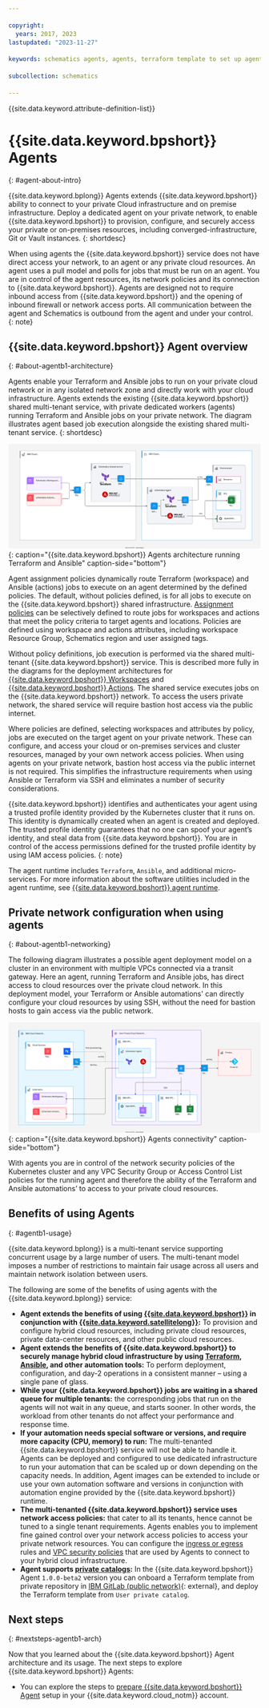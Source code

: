 ```yaml
---

copyright:
  years: 2017, 2023
lastupdated: "2023-11-27"

keywords: schematics agents, agents, terraform template to set up agents

subcollection: schematics

---
```


{{site.data.keyword.attribute-definition-list}}

# {{site.data.keyword.bpshort}} Agents
{: #agent-about-intro}

{{site.data.keyword.bplong}} Agents extends {{site.data.keyword.bpshort}} ability to connect to your private Cloud infrastructure and on premise infrastructure. Deploy a dedicated agent on your private network, to enable {{site.data.keyword.bpshort}} to provision, configure, and securely access your private or on-premises resources, including converged-infrastructure, Git or Vault instances. 
{: shortdesc}

When using agents the {{site.data.keyword.bpshort}} service does not have direct access your network, to an agent or any private cloud resources. An agent uses a pull model and polls for jobs that must be run on an agent. You are in control of the agent resources, its network policies and its connection to {{site.data.keyword.bpshort}}. Agents are designed not to require inbound access from {{site.data.keyword.bpshort}} and the opening of inbound firewall or network access ports. All communication between the agent and Schematics is outbound from the agent and under your control.    
{: note}

## {{site.data.keyword.bpshort}} Agent overview
{: #about-agentb1-architecture}

Agents enable your Terraform and Ansible jobs to run on your private cloud network or in any isolated network zone and directly work with your cloud infrastructure. Agents extends the existing {{site.data.keyword.bpshort}} shared multi-tenant service, with private dedicated workers (agents) running Terraform and Ansible jobs on your private network. The diagram illustrates agent based job execution alongside the existing shared multi-tenant service. 
{: shortdesc}

![{{site.data.keyword.bpshort}} Terraform and Ansible operations with agents](images/sc-agents-architecture2.svg){: caption="{{site.data.keyword.bpshort}} Agents architecture running Terraform and Ansible" caption-side="bottom"}

Agent assignment policies dynamically route Terraform (workspace) and Ansible (actions) jobs to execute on an agent determined by the defined policies. The default, without policies defined, is for all jobs to execute on the {{site.data.keyword.bpshort}} shared infrastructure. [Assignment policies](/docs/schematics?topic=schematics-policy-manage) can be selectively defined to route jobs for workspaces and actions that meet the policy criteria to target agents and locations. Policies are defined using workspace and actions attributes, including workspace Resource Group, Schematics region and user assigned tags.    

Without policy definitions, job execution is performed via the shared multi-tenant {{site.data.keyword.bpshort}} service.  This is described more fully in the diagrams for the deployment architectures for [{{site.data.keyword.bpshort}} Workspaces](/docs/schematics?topic=schematics-sc-workspaces) and [{{site.data.keyword.bpshort}} Actions](/docs/schematics?topic=schematics-sc-actions). The shared service executes jobs on the {{site.data.keyword.bpshort}} network. To access the users private network, the shared service will require bastion host access via the public internet.  

Where policies are defined, selecting workspaces and attributes by policy, jobs are executed on the target agent on your private network. These can configure, and access your cloud or on-premises services and cluster resources, managed by your own network access policies. When using agents on your private network, bastion host access via the public internet is not required. This simplifies the infrastructure requirements when using Ansible or Terraform via SSH and eliminates a number of security considerations. 

{{site.data.keyword.bpshort}} identifies and authenticates your agent using a trusted profile identity provided by the Kubernetes cluster that it runs on. This identity is dynamically created when an agent is created and deployed. The trusted profile identity guarantees that no one can spoof your agent’s identity, and steal data from {{site.data.keyword.bpshort}}. You are in control of the access permissions defined for the trusted profile identity by using IAM access policies.
{: note}

The agent runtime includes `Terraform`, `Ansible`, and additional micro-services. For more information about the software utilities included in the agent runtime, see [{{site.data.keyword.bpshort}} agent runtime](/docs/schematics?topic=schematics-sch-utilities).

## Private network configuration when using agents
{: #about-agentb1-networking}

The following diagram illustrates a possible agent deployment model on a cluster in an environment with multiple VPCs connected via a transit gateway. Here an agent, running Terraform and Ansible jobs, has direct access to cloud resources over the private cloud network. In this deployment model, your Terraform or Ansible automations' can directly configure your cloud resources by using SSH, without the need for bastion hosts to gain access via the public network.  

![{{site.data.keyword.bpshort}} Agents connectivity](images/sc-agents-network.svg){: caption="{{site.data.keyword.bpshort}} Agents connectivity" caption-side="bottom"}

With agents you are in control of the network security policies of the Kubernetes cluster and any VPC Security Group or Access Control List policies for the running agent and therefore the ability of the Terraform and Ansible automations’ to access to your private cloud resources.

## Benefits of using Agents
{: #agentb1-usage}

{{site.data.keyword.bplong}} is a multi-tenant service supporting concurrent usage by a large number of users. The multi-tenant model imposes a number of restrictions to maintain fair usage across all users and maintain network isolation between users.  

The following are some of the benefits of using agents with the {{site.data.keyword.bplong}} service:

- **Agent extends the benefits of using [{{site.data.keyword.bpshort}}](/docs/schematics?topic=schematics-learn-about-schematics) in conjunction with [{{site.data.keyword.satellitelong}}](/docs/satellite?topic=satellite-getting-started):** To provision and configure hybrid cloud resources, including private cloud resources, private data-center resources, and other public cloud resources.
- **Agent extends the benefits of {{site.data.keyword.bpshort}} to securely manage hybrid cloud infrastructure by using [Terraform](/docs/ibm-cloud-provider-for-terraform?topic=ibm-cloud-provider-for-terraform-about), [Ansible](/docs/schematics?topic=schematics-getting-started-ansible), and other automation tools:** To perform deployment, configuration, and day-2 operations in a consistent manner – using a single pane of glass.
- **While your {{site.data.keyword.bpshort}} jobs are waiting in a shared queue for multiple tenants:** the corresponding jobs that run on the agents will not wait in any queue, and starts sooner. In other words, the workload from other tenants do not affect your performance and response time.
- **If your automation needs special software or versions, and require more capacity (CPU, memory) to run:** The multi-tenanted {{site.data.keyword.bpshort}} service will not be able to handle it. Agents can be deployed and configured to use dedicated infrastructure to run your automation that can be scaled up or down depending on the capacity needs. In addition, Agent images can be extended to include or use your own automation software and versions in conjunction with automation engine provided by the {{site.data.keyword.bpshort}} runtime.
- **The multi-tenanted {{site.data.keyword.bpshort}} service uses network access policies:** that cater to all its tenants, hence cannot be tuned to a single tenant requirements. Agents enables you to implement fine gained control over your network access policies to access your private network resources. You can configure the [ingress or egress](/docs/containers?topic=containers-vpc-kube-policies) rules and [VPC security policies](/docs/vpc?topic=vpc-security-in-your-vpc&interface=ui) that are used by Agents to connect to your hybrid cloud infrastructure.
- **Agent supports [private catalogs](/docs/account?topic=account-restrict-by-user&interface=ui):** In the {{site.data.keyword.bpshort}} Agent `1.0.0-beta2` version you can onboard a Terraform template from private repository in [IBM GitLab (public network)](https://www.ibm.com/garage/method/practices/code/tool_gitlab/?_gl=1*pyjb9z*_ga*MTYzOTIwMTM2MC4xNjk2NDExMTgy*_ga_FYECCCS21D*MTY5NjQ0Mjg1Ni42LjEuMTY5NjQ0NzE0Ni4wLjAuMA..){: external}, and deploy the Terraform template from `User private catalog`.

## Next steps
{: #nextsteps-agentb1-arch}

Now that you learned about the {{site.data.keyword.bpshort}} Agent architecture and its usage. The next steps to explore {{site.data.keyword.bpshort}} Agents:
- You can explore the steps to [prepare {{site.data.keyword.bpshort}} Agent](/docs/schematics?topic=schematics-plan-agent-overview&interface=cli) setup in your {{site.data.keyword.cloud_notm}} account.
